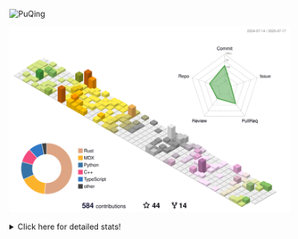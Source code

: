 ![PuQing](https://user-images.githubusercontent.com/27223114/171565019-9a56fae6-b08b-421f-99db-7e830da42371.png)

![](./profile-3d-contrib/profile-season-animate.svg)

<details>
<summary>Click here for detailed stats!</summary>

<!--START_SECTION:waka-->
![Lines of code](https://img.shields.io/badge/From%20Hello%20World%20I%27ve%20Written-2.3%20million%20lines%20of%20code-blue)

**🐱 My GitHub Data** 

> 📦 449.2 kB Used in GitHub's Storage 
 > 
> 🏆 257 Contributions in the Year 2025
 > 
> 🚫 Not Opted to Hire
 > 
> 📜 39 Public Repositories 
 > 
> 🔑 34 Private Repositories 
 > 
**I'm an Early 🐤** 

```text
🌞 Morning                858 commits         ██░░░░░░░░░░░░░░░░░░░░░░░   09.98 % 
🌆 Daytime                3694 commits        ███████████░░░░░░░░░░░░░░   42.99 % 
🌃 Evening                1956 commits        ██████░░░░░░░░░░░░░░░░░░░   22.76 % 
🌙 Night                  2085 commits        ██████░░░░░░░░░░░░░░░░░░░   24.26 % 
```


📊 **This Week I Spent My Time On** 

```text
💬 Programming Languages: 
Surfing                  21 hrs 3 mins       ████████████░░░░░░░░░░░░░   48.74 % 
Chat                     10 hrs 32 mins      ██████░░░░░░░░░░░░░░░░░░░   24.39 % 
Python                   4 hrs 58 mins       ███░░░░░░░░░░░░░░░░░░░░░░   11.51 % 
ShellSession             3 hrs 43 mins       ██░░░░░░░░░░░░░░░░░░░░░░░   08.62 % 
Swift                    1 hr 4 mins         █░░░░░░░░░░░░░░░░░░░░░░░░   02.49 % 

🔥 Editors: 
Arc                      21 hrs 3 mins       ████████████░░░░░░░░░░░░░   48.74 % 
WeChat                   9 hrs 29 mins       █████░░░░░░░░░░░░░░░░░░░░   21.97 % 
VS Code                  5 hrs 56 mins       ███░░░░░░░░░░░░░░░░░░░░░░   13.75 % 
Ghostty                  3 hrs 44 mins       ██░░░░░░░░░░░░░░░░░░░░░░░   08.68 % 
Telegram                 1 hr 2 mins         █░░░░░░░░░░░░░░░░░░░░░░░░   02.42 % 

💻 Operating System: 
Mac                      37 hrs 22 mins      ██████████████████████░░░   86.52 % 
Linux                    2 hrs 56 mins       ██░░░░░░░░░░░░░░░░░░░░░░░   06.81 % 
WSL                      2 hrs 53 mins       ██░░░░░░░░░░░░░░░░░░░░░░░   06.68 % 
```


<!--END_SECTION:waka-->
</details>
